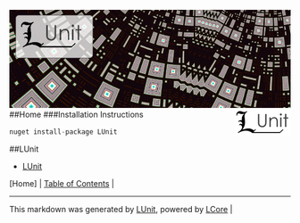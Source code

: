 ![](LUnit/Content/LUnit-banner-large.png "")
<img align="right" src="LUnit/Content/LUnit-logo-small.png">
##Home
###Installation Instructions
```cs
nuget install-package LUnit
```
##LUnit

 - [LUnit](LUnit/LUnit.md)

[Home] | [Table of Contents](TableOfContents.md) | 

---

This markdown was generated by [LUnit](https://github.com/CodeSingularity/LUnit), powered by [LCore](https://github.com/CodeSingularity/LCore) | 

